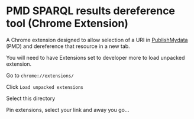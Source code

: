# PMD SPARQL results dereference tool (Chrome Extension)

A Chrome extension designed to allow selection of a URI in [PublishMydata](https://www.swirrl.com/) (PMD) and dereference that resource in a new tab.


You will need to have Extensions set to developer more to load unpacked extension.

Go to `chrome://extensions/`

Click `Load unpacked extensions`

Select this directory

Pin extensions, select your link and away you go...